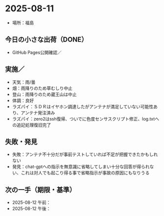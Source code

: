 # 2025-08-11
- 場所：福島

## 今日の小さな出荷（DONE）
- GitHub Pages公開確認／

## 実施／
- 天気：雨/曇
- 畑：雨降りのため草むしり中止
- 登山：雨降りのため蔵王山は中止
- 体調：良好
- ラズパイ：ＳＤＲはイヤホン調達したがアンテナが満足していない可能性あり、アンテナ発注済み
- ラズパイ：zero2はssh復帰、ついでに色度センサスクリプト修正、log.txtへの追記処理復旧完了
  
## 失敗・発見
- 失敗：アンテナ不十分だが事前テストしていれば不足が把握できたかもしれない
- 発見：chat-gptへの指示を無意識に省略してしまい十分な回答が得られない、これは対人でも起こり得る事で省略指示が事故の原因にもなりうる

## 次の一手（期限・基準）
- 2025-08-12 午前：
- 2025-08-12 午後：
